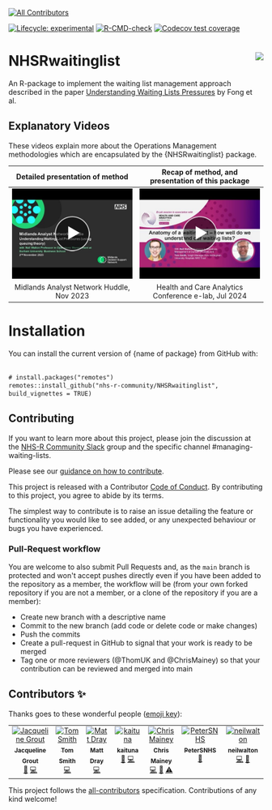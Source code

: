 <!-- badges: start -->
<!-- ALL-CONTRIBUTORS-BADGE:START - Do not remove or modify this section -->
[![All Contributors](https://img.shields.io/badge/all_contributors-7-orange.svg?style=flat-square)](#contributors-)
<!-- ALL-CONTRIBUTORS-BADGE:END -->
[![Lifecycle: experimental](https://img.shields.io/badge/lifecycle-experimental-orange.svg)](https://lifecycle.r-lib.org/articles/stages.html#experimental)
[![R-CMD-check](https://github.com/nhs-r-community/NHSRwaitinglist/actions/workflows/R-CMD-check.yaml/badge.svg)](https://github.com/nhs-r-community/NHSRwaitinglist/actions/workflows/R-CMD-check.yaml)
[![Codecov test coverage](https://codecov.io/gh/nhs-r-community/NHSRwaitinglist/branch/main/graph/badge.svg)](https://app.codecov.io/gh/nhs-r-community/NHSRwaitinglist?branch=main)


<!-- badges: end -->


# NHSRwaitinglist <a alt="NHS-R Community's logo" href='https://nhsrcommunity.com/'><img src='https://nhs-r-community.github.io/assets/logo/nhsr-logo.png' align="right" height="80" /></a>

An R-package to implement the waiting list management approach described in the paper [Understanding Waiting Lists Pressures](https://www.medrxiv.org/content/10.1101/2022.08.23.22279117v1) by Fong et al.

## Explanatory Videos

These videos explain more about the Operations Management methodologies which are encapsulated by the {NHSRwaitinglist} package.  

Detailed presentation of method | Recap of method, and presentation of this package
:---:|:---:
[![Thumbnail for link to MAN huddle video](man/figures/NHSRwaitinglist_MAN_huddle_thumbnail.jpg)](https://www.youtube.com/watch?v=NWthhW5Fgls) | [![Thumbnail for link to Health and Care Analytics Conference E-lab video](man/figures/NHSRwaitinglist_HACA_elab_thumbnail.jpg)](https://www.youtube.com/watch?v=3peqTEl_ZAQ)
Midlands Analyst Network Huddle, Nov 2023 | Health and Care Analytics Conference e-lab, Jul 2024

# Installation 

You can install the current version of {name of package} from GitHub with:

```{r}

# install.packages("remotes")
remotes::install_github("nhs-r-community/NHSRwaitinglist", build_vignettes = TRUE)

```

## Contributing

If you want to learn more about this project, please join the discussion at the [NHS-R Community Slack](https://nhsrway.nhsrcommunity.com/community-handbook.html#slack) group and the specific channel #managing-waiting-lists.

Please see our 
[guidance on how to contribute](https://tools.nhsrcommunity.com/contribution.html).

This project is released with a Contributor [Code of Conduct](./CODE_OF_CONDUCT.md). 
By contributing to this project, you agree to abide by its terms.

The simplest way to contribute is to raise an issue detailing the feature or functionality you would like to see added, or any unexpected behaviour or bugs you have experienced.

### Pull-Request workflow

You are welcome to also submit Pull Requests and, as the `main` branch is protected and won't accept pushes directly even if you have been added to the repository as a member, the workflow will be (from your own forked repository if you are not a member, or a clone of the repository if you are a member):

* Create new branch with a descriptive name
* Commit to the new branch (add code or delete code or make changes)
* Push the commits 
* Create a pull-request in GitHub to signal that your work is ready to be merged
* Tag one or more reviewers (@ThomUK and @ChrisMainey) so that your contribution can be reviewed and merged into main


## Contributors ✨

Thanks goes to these wonderful people ([emoji key](https://allcontributors.org/docs/en/emoji-key)):

<!-- ALL-CONTRIBUTORS-LIST:START - Do not remove or modify this section -->
<!-- prettier-ignore-start -->
<!-- markdownlint-disable -->
<table>
  <tbody>
    <tr>
      <td align="center" valign="top" width="14.28%"><a href="https://github.com/jacgrout"><img src="https://avatars.githubusercontent.com/u/103451105?v=4?s=100" width="100px;" alt="Jacqueline Grout"/><br /><sub><b>Jacqueline Grout</b></sub></a><br /><a href="#ideas-jacgrout" title="Ideas, Planning, & Feedback">🤔</a> <a href="https://github.com/nhs-r-community/NHSRwaitinglist/commits?author=jacgrout" title="Code">💻</a></td>
      <td align="center" valign="top" width="14.28%"><a href="https://github.com/ThomUK"><img src="https://avatars.githubusercontent.com/u/10871342?v=4?s=100" width="100px;" alt="Tom Smith"/><br /><sub><b>Tom Smith</b></sub></a><br /><a href="https://github.com/nhs-r-community/NHSRwaitinglist/commits?author=ThomUK" title="Code">💻</a></td>
      <td align="center" valign="top" width="14.28%"><a href="http://matt-dray.com"><img src="https://avatars.githubusercontent.com/u/18232097?v=4?s=100" width="100px;" alt="Matt Dray"/><br /><sub><b>Matt Dray</b></sub></a><br /><a href="https://github.com/nhs-r-community/NHSRwaitinglist/commits?author=matt-dray" title="Code">💻</a></td>
      <td align="center" valign="top" width="14.28%"><a href="https://github.com/kaituna"><img src="https://avatars.githubusercontent.com/u/151142766?v=4?s=100" width="100px;" alt="kaituna"/><br /><sub><b>kaituna</b></sub></a><br /><a href="https://github.com/nhs-r-community/NHSRwaitinglist/commits?author=kaituna" title="Documentation">📖</a> <a href="https://github.com/nhs-r-community/NHSRwaitinglist/commits?author=kaituna" title="Code">💻</a></td>
      <td align="center" valign="top" width="14.28%"><a href="https://github.com/chrismainey"><img src="https://avatars.githubusercontent.com/u/39626211?v=4?s=100" width="100px;" alt="Chris Mainey"/><br /><sub><b>Chris Mainey</b></sub></a><br /><a href="https://github.com/nhs-r-community/NHSRwaitinglist/commits?author=chrismainey" title="Code">💻</a> <a href="https://github.com/nhs-r-community/NHSRwaitinglist/commits?author=chrismainey" title="Documentation">📖</a> <a href="https://github.com/nhs-r-community/NHSRwaitinglist/commits?author=chrismainey" title="Tests">⚠️</a></td>
      <td align="center" valign="top" width="14.28%"><a href="https://github.com/PeterSNHS"><img src="https://avatars.githubusercontent.com/u/67410797?v=4?s=100" width="100px;" alt="PeterSNHS"/><br /><sub><b>PeterSNHS</b></sub></a><br /><a href="https://github.com/nhs-r-community/NHSRwaitinglist/commits?author=PeterSNHS" title="Documentation">📖</a></td>
      <td align="center" valign="top" width="14.28%"><a href="https://github.com/neilwalton"><img src="https://avatars.githubusercontent.com/u/53338269?v=4?s=100" width="100px;" alt="neilwalton"/><br /><sub><b>neilwalton</b></sub></a><br /><a href="https://github.com/nhs-r-community/NHSRwaitinglist/commits?author=neilwalton" title="Code">💻</a> <a href="https://github.com/nhs-r-community/NHSRwaitinglist/commits?author=neilwalton" title="Documentation">📖</a></td>
    </tr>
  </tbody>
</table>

<!-- markdownlint-restore -->
<!-- prettier-ignore-end -->

<!-- ALL-CONTRIBUTORS-LIST:END -->

This project follows the [all-contributors](https://github.com/all-contributors/all-contributors) specification. Contributions of any kind welcome!
